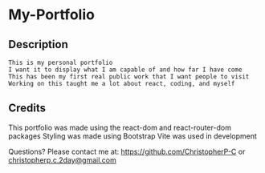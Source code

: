 # My-Portfolio

  ## Description
    This is my personal portfolio
    I want it to display what I am capable of and how far I have come
    This has been my first real public work that I want people to visit
    Working on this taught me a lot about react, coding, and myself


  ## Credits
This portfolio was made using the react-dom and react-router-dom packages
Styling was made using Bootstrap
Vite was used in development  


  Questions? Please contact me at:
  https://github.com/ChristopherP-C or christopherp.c.2day@gmail.com